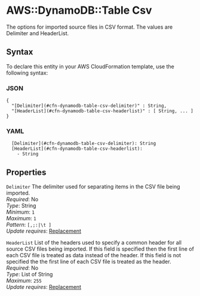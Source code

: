 # AWS::DynamoDB::Table Csv<a name="aws-properties-dynamodb-table-csv"></a>

 The options for imported source files in CSV format\. The values are Delimiter and HeaderList\. 

## Syntax<a name="aws-properties-dynamodb-table-csv-syntax"></a>

To declare this entity in your AWS CloudFormation template, use the following syntax:

### JSON<a name="aws-properties-dynamodb-table-csv-syntax.json"></a>

```
{
  "[Delimiter](#cfn-dynamodb-table-csv-delimiter)" : String,
  "[HeaderList](#cfn-dynamodb-table-csv-headerlist)" : [ String, ... ]
}
```

### YAML<a name="aws-properties-dynamodb-table-csv-syntax.yaml"></a>

```
  [Delimiter](#cfn-dynamodb-table-csv-delimiter): String
  [HeaderList](#cfn-dynamodb-table-csv-headerlist): 
    - String
```

## Properties<a name="aws-properties-dynamodb-table-csv-properties"></a>

`Delimiter`  <a name="cfn-dynamodb-table-csv-delimiter"></a>
 The delimiter used for separating items in the CSV file being imported\.   
*Required*: No  
*Type*: String  
*Minimum*: `1`  
*Maximum*: `1`  
*Pattern*: `[,;:|\t ]`  
*Update requires*: [Replacement](https://docs.aws.amazon.com/AWSCloudFormation/latest/UserGuide/using-cfn-updating-stacks-update-behaviors.html#update-replacement)

`HeaderList`  <a name="cfn-dynamodb-table-csv-headerlist"></a>
 List of the headers used to specify a common header for all source CSV files being imported\. If this field is specified then the first line of each CSV file is treated as data instead of the header\. If this field is not specified the the first line of each CSV file is treated as the header\.   
*Required*: No  
*Type*: List of String  
*Maximum*: `255`  
*Update requires*: [Replacement](https://docs.aws.amazon.com/AWSCloudFormation/latest/UserGuide/using-cfn-updating-stacks-update-behaviors.html#update-replacement)